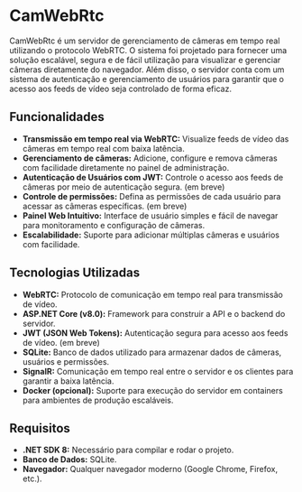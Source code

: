 # CamWebRtc

CamWebRtc é um servidor de gerenciamento de câmeras em tempo real utilizando o protocolo WebRTC. O sistema foi projetado para fornecer uma solução escalável, segura e de fácil utilização para visualizar e gerenciar câmeras diretamente do navegador. Além disso, o servidor conta com um sistema de autenticação e gerenciamento de usuários para garantir que o acesso aos feeds de vídeo seja controlado de forma eficaz.

## Funcionalidades

- **Transmissão em tempo real via WebRTC:** Visualize feeds de vídeo das câmeras em tempo real com baixa latência.
- **Gerenciamento de câmeras:** Adicione, configure e remova câmeras com facilidade diretamente no painel de administração.
- **Autenticação de Usuários com JWT:** Controle o acesso aos feeds de câmeras por meio de autenticação segura.  (em breve)
- **Controle de permissões:** Defina as permissões de cada usuário para acessar as câmeras específicas.  (em breve)
- **Painel Web Intuitivo:** Interface de usuário simples e fácil de navegar para monitoramento e configuração de câmeras.
- **Escalabilidade:** Suporte para adicionar múltiplas câmeras e usuários com facilidade.

## Tecnologias Utilizadas

- **WebRTC:** Protocolo de comunicação em tempo real para transmissão de vídeo.
- **ASP.NET Core (v8.0):** Framework para construir a API e o backend do servidor.
- **JWT (JSON Web Tokens):** Autenticação segura para acesso aos feeds de vídeo. (em breve)
- **SQLite:** Banco de dados utilizado para armazenar dados de câmeras, usuários e permissões.
- **SignalR:** Comunicação em tempo real entre o servidor e os clientes para garantir a baixa latência.
- **Docker (opcional):** Suporte para execução do servidor em containers para ambientes de produção escaláveis.

## Requisitos

- **.NET SDK 8:** Necessário para compilar e rodar o projeto.
- **Banco de Dados:** SQLite.
- **Navegador:** Qualquer navegador moderno (Google Chrome, Firefox, etc.).


